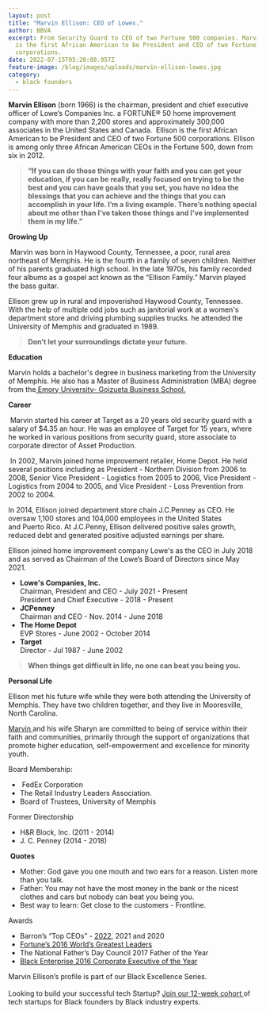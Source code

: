 ```yaml
---
layout: post
title: "Marvin Ellison: CEO of Lowes."
author: BBVA
excerpt: From Security Guard to CEO of two Fortune 500 companies. Marvin Ellison
  is the first African American to be President and CEO of two Fortune 500
  corporations.
date: 2022-07-15T05:20:08.957Z
feature-image: /blog/images/uploads/marvin-ellison-lowes.jpg
category:
  - black founders
---
```

**Marvin Ellison** (born 1966) is the chairman, president and chief executive officer of Lowe’s Companies Inc. a FORTUNE® 50 home improvement company with more than 2,200 stores and approximately 300,000 associates in the United States and Canada.  Ellison is the first African American to be President and CEO of two Fortune 500 corporations. Ellison is among only three African American CEOs in the Fortune 500, down from six in 2012. 

> **“If you can do those things with your faith and you can get your education, if you can be really, really focused on trying to be the best and you can have goals that you set, you have no idea the blessings that you can achieve and the things that you can accomplish in your life. I’m a living example. There’s nothing special about me other than I’ve taken those things and I’ve implemented them in my life.”**

**Growing Up**

 Marvin was born in Haywood County, Tennessee, a poor, rural area northeast of Memphis. He is the fourth in a family of seven children. Neither of his parents graduated high school. In the late 1970s, his family recorded four albums as a gospel act known as the “Ellison Family.”  Marvin played the bass guitar.

Ellison grew up in rural and impoverished Haywood County, Tennessee. With the help of multiple odd jobs such as janitorial work at a women's department store and driving plumbing supplies trucks. he attended the University of Memphis and graduated in 1989.

> **Don’t let your surroundings dictate your future.**

**Education**

Marvin holds a bachelor's degree in business marketing from the University of Memphis. He also has a Master of Business Administration (MBA) degree from the[ Emory University- Goizueta Business School.](https://goizueta.emory.edu/profile/marvin-ellison)

**Career**

 Marvin started his career at Target as a 20 years old security guard with a salary of $4.35 an hour. He was an employee of Target for 15 years, where he worked in various positions from security guard, store associate to corporate director of Asset Production. 

 In 2002, Marvin joined home improvement retailer, Home Depot. He held several positions including as President - Northern Division from 2006 to 2008, Senior Vice President - Logistics from 2005 to 2006, Vice President - Logistics from 2004 to 2005, and Vice President - Loss Prevention from 2002 to 2004.

In 2014, Ellison joined department store chain J.C.Penney as CEO. He oversaw 1,100 stores and 104,000 employees in the United States and Puerto Rico. At J.C.Penny, Ellison delivered positive sales growth, reduced debt and generated positive adjusted earnings per share.  

Ellison joined home improvement company Lowe's as the CEO in July 2018 and as served as Chairman of the Lowe’s Board of Directors since May 2021.

* **Lowe's Companies, Inc.**\
  Chairman, President and CEO - July 2021 - Present\
  President and Chief Executive - 2018 - Present
* **JCPenney**\
  Chairman and CEO - Nov. 2014 - June 2018
* **The Home Depot**\
  EVP Stores - June 2002 - October 2014
* **Target**\
  Director - Jul 1987 - June 2002

> **When things get difficult in life, no one can beat you being you.**

**Personal Life**

Ellison met his future wife while they were both attending the University of Memphis. They have two children together, and they live in Mooresville, North Carolina.

[Marvin ](https://corporate.lowes.com/who-we-are/lowes-leadership/executive-leadership/marvin-r-ellison)and his wife Sharyn are committed to being of service within their faith and communities, primarily through the support of organizations that promote higher education, self-empowerment and excellence for minority youth.

Board Membership:

*  FedEx Corporation
* The Retail Industry Leaders Association.  
* Board of Trustees, University of Memphis

Former Directorship

* H&R Block, Inc. (2011 - 2014)
* J. C. Penney  (2014 - 2018)

 **Quotes**

* Mother: God gave you one mouth and two ears for a reason. Listen more than you talk.
* Father: You may not have the most money in the bank or the nicest clothes and cars but nobody can beat you being you.
* Best way to learn: Get close to the customers - Frontline.

Awards

* Barron’s “Top CEOs”  - [2022](https://www.barrons.com/articles/top-ceos-2022-51657332638), 2021 and 2020
* [Fortune’s 2016 World’s Greatest Leaders](https://fortune.com/2016/03/24/worlds-greatest-leaders-2016-intro/)
* The National Father’s Day Council 2017 Father of the Year
* [Black Enterprise 2016 Corporate Executive of the Year](https://www.blackenterprise.com/corporate-executive-of-the-year-ellison/)

Marvin Ellison’s profile is part of our Black Excellence Series.\
\
Looking to build your successful tech Startup? [Join our 12-week cohort ](https://blackventures.org/accelerator.html)of tech startups for Black founders by Black industry experts.